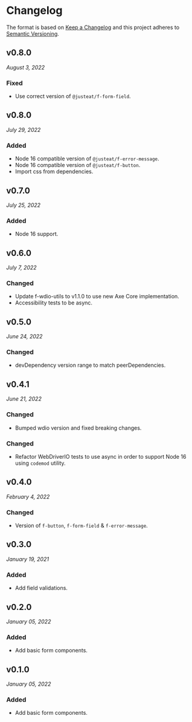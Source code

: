 # Changelog

The format is based on [Keep a Changelog](http://keepachangelog.com/en/1.0.0/)
and this project adheres to [Semantic Versioning](http://semver.org/spec/v2.0.0.html).

v0.8.0
------------------------------
*August 3, 2022*

### Fixed
- Use correct version of `@justeat/f-form-field`.

v0.8.0
------------------------------
*July 29, 2022*

### Added
- Node 16 compatible version of `@justeat/f-error-message`.
- Node 16 compatible version of `@justeat/f-button`.
- Import css from dependencies.


v0.7.0
 ------------------------------
 *July 25, 2022*

 ### Added
 - Node 16 support.


v0.6.0
------------------------------
*July 7, 2022*

### Changed
- Update f-wdio-utils to v1.1.0 to use new Axe Core implementation.
- Accessibility tests to be async.


v0.5.0
------------------------------
*June 24, 2022*

### Changed
- devDependency version range to match peerDependencies.


v0.4.1
-----------------------------
*June 21, 2022*

### Changed
- Bumped wdio version and fixed breaking changes.

### Changed
- Refactor WebDriverIO tests to use async in order to support Node 16 using `codemod` utility.


v0.4.0
------------------------------
*February 4, 2022*

### Changed
- Version of `f-button`, `f-form-field` & `f-error-message`.


v0.3.0
------------------------------
*January 19, 2021*

### Added
- Add field validations.


v0.2.0
------------------------------
*January 05, 2022*

### Added
- Add basic form components.


v0.1.0
------------------------------
*January 05, 2022*

### Added
- Add basic form components.
